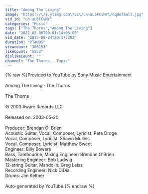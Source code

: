 ```yaml
---
title: "Among The Living"
image: "https:\/\/i.ytimg.com\/vi\/uh-aL6FCvMY\/hqdefault.jpg"
vid_id: "uh-aL6FCvMY"
categories: "Music"
tags: ["The Thorns","Among The Living"]
date: "2022-02-06T09:01:14+03:00"
vid_date: "2015-09-24T20:17:29Z"
duration: "PT4M9S"
viewcount: "306153"
likeCount: "5552"
dislikeCount: ""
channel: "The Thorns - Topic"
---
```

{% raw %}Provided to YouTube by Sony Music Entertainment<br /><br />Among The Living · The Thorns<br /><br />The Thorns<br /><br />℗ 2003 Aware Records LLC<br /><br />Released on: 2003-05-20<br /><br />Producer: Brendan O' Brien<br />Acoustic  Guitar, Vocal, Composer, Lyricist: Pete Droge<br />Vocal, Composer, Lyricist: Shawn Mullins<br />Vocal, Composer, Lyricist: Matthew Sweet<br />Engineer: Billy Bowers<br />Bass, Tambourine, Mixing  Engineer: Brendan O'Brien<br />Mastering  Engineer: Bob Ludwig<br />12-string  Guitar, Mandolin: Greg Leisz<br />Recording  Engineer: Nick DiDia<br />Drums: Jim Keltner<br /><br />Auto-generated by YouTube.{% endraw %}
